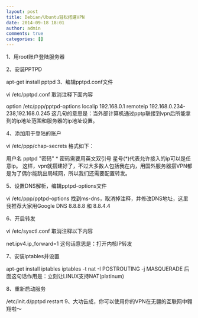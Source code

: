 ```yaml
---
layout: post
title: Debian/Ubuntu轻松搭建VPN
date: 2014-09-18 18:01
author: admin
comments: true
categories: []
---
```

1、用root账户登陆服务器

2、安装PPTPD

apt-get install pptpd
3、编辑pptpd.conf文件

vi /etc/pptpd.conf
取消注释下面内容

option /etc/ppp/pptpd-options
localip 192.168.0.1
remoteip 192.168.0.234-238,192.168.0.245
这几句的意思是：当外部计算机通过pptp联接到vpn后所能拿到的ip地址范围和服务器的ip地址设置。

4、添加用于登陆的账户

vi /etc/ppp/chap-secrets
格式如下：

用户名 pptpd "密码" *
密码需要用英文双引号
星号(*)代表允许接入的ip可以是任意ip。
这样，vpn就搭建好了，不过大多数人包括我在内，用国外服务器搭VPN都是为了偶尔能跳出局域网，所以我们还需要配置转发。

5、设置DNS解析，编辑pptpd-options文件

vi /etc/ppp/pptpd-options
找到ms-dns，取消掉注释，并修改DNS地址，这里我推荐大家用Google DNS 8.8.8.8 和 8.8.4.4

6、开启转发

vi /etc/sysctl.conf
取消注释以下内容

net.ipv4.ip_forward=1
这句话意思是：打开内核IP转发

7、安装iptables并设置

apt-get install iptables
iptables -t nat -I POSTROUTING -j MASQUERADE
后面这句话作用是：立刻让LINUX支持NAT(platinum)

8、重新启动服务

/etc/init.d/pptpd restart
9、大功告成，你可以使用你的VPN在无疆的互联网中翱翔啦～
